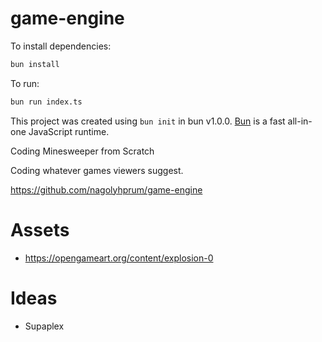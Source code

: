 # game-engine

To install dependencies:

```bash
bun install
```

To run:

```bash
bun run index.ts
```

This project was created using `bun init` in bun v1.0.0. [Bun](https://bun.sh) is a fast all-in-one JavaScript runtime.

Coding Minesweeper from Scratch

Coding whatever games viewers suggest.

https://github.com/nagolyhprum/game-engine

# Assets

- https://opengameart.org/content/explosion-0

# Ideas

- Supaplex
